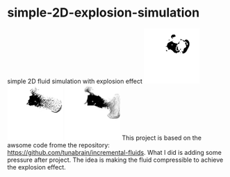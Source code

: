 # simple-2D-explosion-simulation
simple 2D fluid simulation with explosion effect
![](https://github.com/zldtll1/simple-2D-explosion-simulation/blob/main/images/Frame00004.png) ![](https://github.com/zldtll1/simple-2D-explosion-simulation/blob/main/images/Frame00005.png) ![](https://github.com/zldtll1/simple-2D-explosion-simulation/blob/main/images/Frame00006.png)
This project is based on the awsome code frome the repository: https://github.com/tunabrain/incremental-fluids. What I did is adding some pressure after project. The idea is making the fluid compressible to achieve the explosion effect. 
